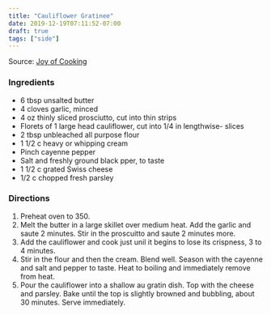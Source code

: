 ```yaml
---
title: "Cauliflower Gratinee"
date: 2019-12-19T07:11:52-07:00
draft: true
tags: ["side"]
---
```


Source: [Joy of Cooking](https://www.simonandschuster.com/joyofcooking)

### Ingredients   
  
- 6 tbsp unsalted butter
- 4 cloves garlic, minced
- 4 oz thinly sliced prosciutto, cut into thin strips
- Florets of 1 large head cauliflower, cut into 1/4 in lengthwise- slices
- 2 tbsp unbleached all purpose flour
- 1 1/2 c heavy or whipping cream
- Pinch cayenne pepper
- Salt and freshly ground black pper, to taste
- 1 1/2 c grated Swiss cheese
- 1/2 c chopped fresh parsley

### Directions
1. Preheat oven to 350.
1. Melt the butter in a large skillet over medium heat. Add the garlic and saute 2 minutes. Stir in the proscuitto and saute 2 minutes more.
1. Add the cauliflower and cook just unil it begins to lose its crispness, 3 to 4 minutes.
1. Stir in the flour and then the cream. Blend well. Season with the cayenne and salt and pepper to taste. Heat to boiling and immediately remove from heat.
1. Pour the cauliflower into a shallow au gratin dish. Top with the cheese and parsley. Bake until the top is slightly browned and bubbling, about 30 minutes. Serve immediately.
